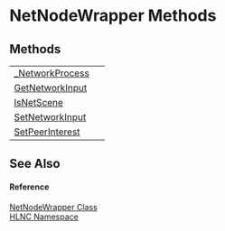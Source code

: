# NetNodeWrapper Methods




## Methods
<table>
<tr>
<td><a href="M_HLNC_NetNodeWrapper__NetworkProcess">_NetworkProcess</a></td>
<td> </td></tr>
<tr>
<td><a href="M_HLNC_NetNodeWrapper_GetNetworkInput">GetNetworkInput</a></td>
<td> </td></tr>
<tr>
<td><a href="M_HLNC_NetNodeWrapper_IsNetScene">IsNetScene</a></td>
<td> </td></tr>
<tr>
<td><a href="M_HLNC_NetNodeWrapper_SetNetworkInput">SetNetworkInput</a></td>
<td> </td></tr>
<tr>
<td><a href="M_HLNC_NetNodeWrapper_SetPeerInterest">SetPeerInterest</a></td>
<td> </td></tr>
</table>

## See Also


#### Reference
<a href="T_HLNC_NetNodeWrapper">NetNodeWrapper Class</a>  
<a href="N_HLNC">HLNC Namespace</a>  
